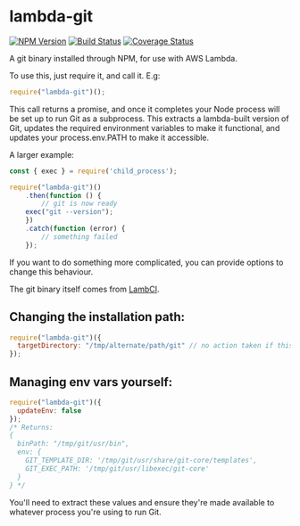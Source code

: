 # lambda-git
[![NPM Version](https://img.shields.io/npm/v/lambda-git.svg)](https://www.npmjs.com/package/lambda-git)
[![Build Status](https://travis-ci.org/pimterry/lambda-git.svg?branch=master)](https://travis-ci.org/pimterry/lambda-git)
[![Coverage Status](https://coveralls.io/repos/github/pimterry/lambda-git/badge.svg?branch=master)](https://coveralls.io/github/pimterry/lambda-git?branch=master)

A git binary installed through NPM, for use with AWS Lambda.

To use this, just require it, and call it. E.g:

```javascript
require("lambda-git")();
```

This call returns a promise, and once it completes your Node process will be set up to run Git as a subprocess. This extracts a lambda-built version of Git, updates the required environment variables to make it functional, and updates your process.env.PATH to make it accessible.

A larger example:

```javascript
const { exec } = require('child_process');

require("lambda-git")()
	.then(function () {
		// git is now ready
    exec("git --version");
	})
	.catch(function (error) {
		// something failed
	});
```

If you want to do something more complicated, you can provide options to change this behaviour.

The git binary itself comes from [LambCI](https://github.com/lambci/lambci/tree/version-0.10.0/vendor).

## Changing the installation path:

```javascript
require("lambda-git")({
  targetDirectory: "/tmp/alternate/path/git" // no action taken if this directory exists
});
```

## Managing env vars yourself:

```javascript
require("lambda-git")({
  updateEnv: false
});
/* Returns:
{
  binPath: "/tmp/git/usr/bin",
  env: {
    GIT_TEMPLATE_DIR: '/tmp/git/usr/share/git-core/templates',
    GIT_EXEC_PATH: '/tmp/git/usr/libexec/git-core'
  }
} */
```

You'll need to extract these values and ensure they're made available to whatever process you're using to run Git.
